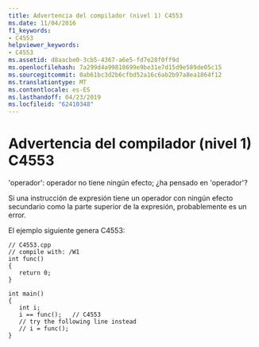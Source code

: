 ```yaml
---
title: Advertencia del compilador (nivel 1) C4553
ms.date: 11/04/2016
f1_keywords:
- C4553
helpviewer_keywords:
- C4553
ms.assetid: d8aacbe0-3cb5-4367-a6e5-fd7e28f0ff9d
ms.openlocfilehash: 7a299d4a99818699e9be31e7d15d9e589de05c15
ms.sourcegitcommit: 0ab61bc3d2b6cfbd52a16c6ab2b97a8ea1864f12
ms.translationtype: MT
ms.contentlocale: es-ES
ms.lasthandoff: 04/23/2019
ms.locfileid: "62410348"
---
```

# <a name="compiler-warning-level-1-c4553"></a>Advertencia del compilador (nivel 1) C4553

'operador': operador no tiene ningún efecto; ¿ha pensado en 'operador'?

Si una instrucción de expresión tiene un operador con ningún efecto secundario como la parte superior de la expresión, probablemente es un error.

El ejemplo siguiente genera C4553:

```
// C4553.cpp
// compile with: /W1
int func()
{
   return 0;
}

int main()
{
   int i;
   i == func();   // C4553
   // try the following line instead
   // i = func();
}
```
